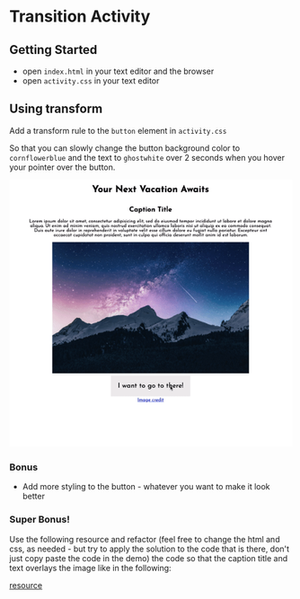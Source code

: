 # Transition Activity


## Getting Started

- open `index.html` in your text editor and the browser
- open `activity.css` in your text editor

## Using transform

Add a transform rule to the `button` element in `activity.css`

So that you can slowly change the button background color to `cornflowerblue` and the text to `ghostwhite` over 2 seconds when you hover your pointer over the button.

![button demo](./assets/button-transition.gif)

### Bonus
- Add more styling to the button - whatever you want to make it look better

### Super Bonus!

Use the following resource and refactor (feel free to change the html and css, as needed - but try to apply the solution to the code that is there, don't just copy paste the code in the demo) the code so that the caption title and text overlays the image like in the following:

[resource]( https://www.matthinchliffe.dev/2013/12/16/smooth-text-overlays-with-css-transforms.html)
